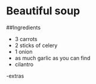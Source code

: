 
# Beautiful soup

##Ingredients

- 3 carrots
- 2 sticks of celery
- 1 onion
- as much garlic as you can find
- cilantro

-extras
